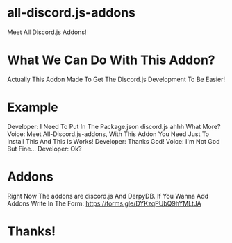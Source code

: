 # all-discord.js-addons
Meet All Discord.js Addons!
# What We Can Do With This Addon?
Actually This Addon Made To Get The Discord.js Development To Be Easier!
# Example
Developer: I Need To Put In The Package.json discord.js ahhh What More?
Voice: Meet All-Discord.js-addons, With This Addon You Need Just To Install This And This Is Works!
Developer: Thanks God!
Voice: I'm Not God But Fine...
Developer: Ok?
# Addons
Right Now The addons are discord.js And DerpyDB.
If You Wanna Add Addons Write In The Form:
https://forms.gle/DYKzqPUbQ9hYMLtJA
# Thanks!
